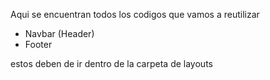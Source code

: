 Aqui se encuentran todos los codigos que vamos a reutilizar
- Navbar (Header)
- Footer

estos deben de ir dentro de la carpeta de layouts